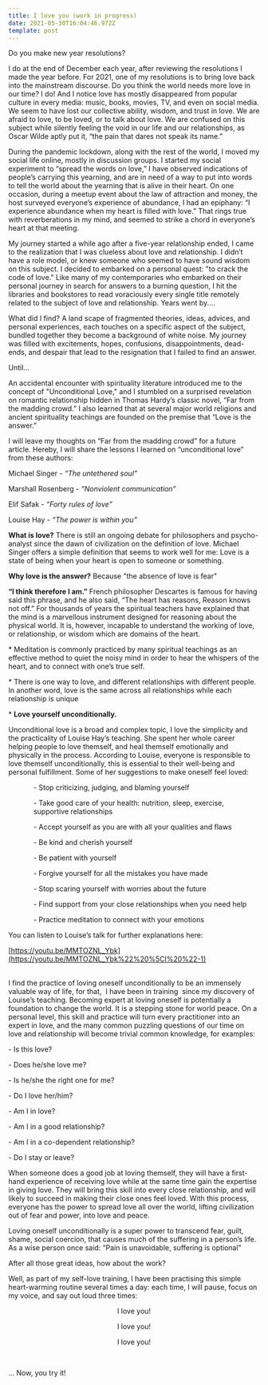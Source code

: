 ```yaml
---
title: I love you (work in progress)
date: 2021-05-30T16:04:46.972Z
template: post
---
```

Do you make new year resolutions? 

I do at the end of December each year, after reviewing the resolutions I made the year before. For 2021, one of my resolutions is to bring love back into the mainstream discourse. Do you think the world needs more love in our time? I do! And I notice love has mostly disappeared from popular culture in every media: music, books, movies, TV, and even on social media. We seem to have lost our collective ability, wisdom, and trust in love. We are afraid to love, to be loved, or to talk about love. We are confused on this subject while silently feeling the void in our life and our relationships, as Oscar Wilde aptly put it, “the pain that dares not speak its name.”

During the pandemic lockdown, along with the rest of the world, I moved my social life online, mostly in discussion groups. I started my social experiment to “spread the words on love,” I have observed indications of people’s carrying this yearning, and are in need of a way to put into words to tell the world about the yearning that is alive in their heart. On one occasion, during a meetup event about the law of attraction and money, the host surveyed everyone’s experience of abundance, I had an epiphany: “I experience abundance when my heart is filled with love.” That rings true with reverberations in my mind, and seemed to strike a chord in everyone’s heart at that meeting. 

My journey started a while ago after a five-year relationship ended, I came to the realization that I was clueless about love and relationship. I didn’t have a role model, or knew someone who seemed to have sound wisdom on this subject. I decided to embarked on a personal quest: "to crack the code of love." Like many of my contemporaries who embarked on their personal journey in search for answers to a burning question, I hit the libraries and bookstores to read voraciously every single title remotely related to the subject of love and relationship. Years went by....

What did I find? A land scape of fragmented theories, ideas, advices, and personal experiences, each touches on a specific aspect of the subject, bundled together they become a background of white noise. My journey was filled with excitements, hopes, confusions, disappointments, dead-ends, and despair that lead to the resignation that I failed to find an answer. 

Until...

An accidental encounter with spirituality literature introduced me to the concept of "Unconditional Love," and I stumbled on a surprised revelation on romantic relationship hidden in Thomas Hardy’s classic novel, “Far from the madding crowd.” I also learned that at several major world religions and ancient spirituality teachings are founded on the premise that “Love is the answer.”

I will leave my thoughts on “Far from the madding crowd” for a future article. Hereby, I will share the lessons I learned on “unconditional love” from these authors: 

Michael Singer - *“The untethered soul”* 

Marshall Rosenberg - *“Nonviolent communication”*  

Elif Safak - *“Forty rules of love”* 

Louise Hay - *“The power is within you”*  

**What is love?**  There is still an ongoing debate for philosophers and psycho-analyst since the dawn of civilization on the definition of love. Michael Singer offers a simple definition that seems to work well for me: Love is a state of being  when your heart is open to someone or something.  

**Why love is the answer?**  Because "the absence of love is fear" 

**“I think therefore I am.”** French philosopher Descartes is famous for having said this phrase,  and he also said, “The heart has reasons, Reason knows not off.” For thousands of years the spiritual teachers have explained that the mind is a marvellous instrument designed for reasoning about the physical world. It is, however, incapable to understand the working of love, or relationship, or wisdom which are domains of the heart.

\* Meditation is commonly practiced by many spiritual teachings as an effective method to quiet the noisy mind in order to hear the whispers of the heart, and to connect with one’s true self.

\* There is one way to love, and different relationships with different people. In another word, love is the same across all relationships while each relationship is unique

\* **Love yourself unconditionally.**

Unconditional love is a broad and complex topic, I love the simplicity and the practicality of Louise Hay’s teaching. She spent her whole career helping people to love themself, and heal themself emotionally and physically in the process. According to Louise, everyone is responsible to love themself unconditionally, this is essential to their well-being and personal fulfillment. Some of her suggestions to make oneself feel loved: 

<p style="margin-left: 10%;">- Stop criticizing, judging, and blaming yourself

</p>

<p style="margin-left: 10%;">- Take good care of your health: nutrition, sleep, exercise, supportive relationships </p>

<p style="margin-left: 10%;">- Accept yourself as you are with all your qualities and flaws</p>

<p style="margin-left: 10%;">- Be kind and cherish yourself</p>

<p style="margin-left: 10%;">- Be patient with yourself</p>

<p style="margin-left: 10%;">- Forgive yourself for all the mistakes you have made</p>

<p style="margin-left: 10%;"><p style="margin-left: 10%;">- Stop scaring yourself with worries about the future</p>

<p style="margin-left: 10%;">- Find support from your close relationships when you need help</p>

<p style="margin-left: 10%;">- Practice meditation to connect with your emotions</p>

You can listen to Louise’s talk for further explanations here: 

[https://youtu.be/MMTOZNL_Ybk](https://youtu.be/MMTOZNL_Ybk%22%20%5Cl%20%22-1)

<br>I find the practice of loving oneself unconditionally to be an immensely valuable way of life, for that,  I have been in training  since my discovery of Louise’s teaching. Becoming expert at loving oneself is potentially a foundation to change the world. It is a stepping stone for world peace. On a personal level, this skill and practice will turn every practitioner into an expert in love, and the many common puzzling questions of our time on love and relationship will become trivial common knowledge, for examples:

\- Is this love?

\- Does he/she love me?

\- Is he/she the right one for me?

\- Do I love her/him?

\- Am I in love?

\- Am I in a good relationship?

\- Am I in a co-dependent relationship?

\- Do I stay or leave?

When someone does a good job at loving themself, they will have a first-hand experience of receiving love while at the same time gain the expertise in giving love. They will bring this skill into every close relationship, and will likely to succeed in making their close ones feel loved. With this process, everyone has the power to spread love all over the world, lifting civilization out of fear and power, into love and peace.

Loving oneself unconditionally is a super power to transcend fear, guilt, shame, social coercion, that causes much of the suffering in a person’s life. As a wise person once said: “Pain is unavoidable, suffering is optional”

After all those great ideas, how about the work? 

Well, as part of my self-love training, I have been practising this simple heart-warming routine several times a day: each time, I will pause, focus on my voice, and say out loud three times:

<p style="text-align:center;">I love you! </p>

<p style="text-align:center;">I love you! </p>

<p style="text-align:center;">I love you! </p>

<br>

... Now, you try it!